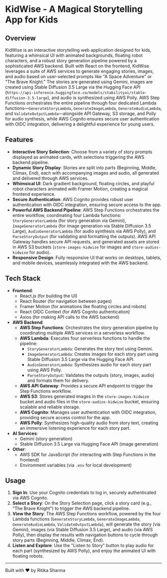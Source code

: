 # KidWise - A Magical Storytelling App for Kids

## Overview
KidWise is an interactive storytelling web application designed for kids, featuring a whimsical UI with animated backgrounds, floating robot characters, and a robust story generation pipeline powered by a sophisticated AWS backend. Built with React on the frontend, KidWise leverages a suite of AWS services to generate engaging stories, images, and audio based on user-selected prompts like "A Space Adventure" or "The Brave Knight." The stories are generated using Gemini, images are created using Stable Diffusion 3.5 Large via the Hugging Face API (`https://api-inference.huggingface.co/models/stabilityai/stable-diffusion-3.5-large`), and audio is synthesized using AWS Polly. AWS Step Functions orchestrates the entire pipeline through four dedicated Lambda functions—`GenerateStoryLambda`, `GenerateImageLambda`, `GenerateAudioLambda`, and `ValidateOutputLambda`—alongside API Gateway, S3 storage, and Polly for audio synthesis, while AWS Cognito ensures secure user authentication with OIDC integration, delivering a delightful experience for young users.

## Features
- **Interactive Story Selection**: Choose from a variety of story prompts displayed as animated cards, with selections triggering the AWS backend pipeline.
- **Dynamic Story Display**: Stories are split into parts (Beginning, Middle, Climax, End), each with accompanying images and audio, all generated and delivered through AWS services.
- **Whimsical UI**: Dark gradient background, floating circles, and playful robot characters animated with Framer Motion, creating a magical frontend experience.
- **Secure Authentication**: AWS Cognito provides robust user authentication with OIDC integration, ensuring secure access to the app.
- **Powerful AWS Backend Pipeline**: AWS Step Functions orchestrates the entire workflow, coordinating four Lambda functions: `StoryGeneratorLambda` (for story generation via Gemini), `ImageGeneratorLambda` (for image generation via Stable Diffusion 3.5 Large), `AudioGeneratorLambda` (for audio synthesis via AWS Polly), and `ParseStoryOutput` (for validating and formatting the outputs). AWS API Gateway handles secure API requests, and generated assets are stored in AWS S3 buckets (`store-images-kidwise` for images and `store-audios-kidwise` for audio).
- **Responsive Design**: Fully responsive UI that works on desktops, tablets, and mobile devices, seamlessly integrated with the AWS backend.

## Tech Stack
- **Frontend**:
  - React.js (for building the UI)
  - React Router (for navigation between pages)
  - Framer Motion (for animations like floating circles and robots)
  - React OIDC Context (for AWS Cognito authentication)
  - Axios (for making API calls to the AWS backend)
- **AWS Backend**:
  - **AWS Step Functions**: Orchestrates the story generation pipeline by coordinating multiple AWS services in a serverless workflow.
  - **AWS Lambda**: Executes four serverless functions to handle the pipeline:
    - `StoryGeneratorLambda`: Generates the story text using Gemini.
    - `ImageGeneratorLambda`: Creates images for each story part using Stable Diffusion 3.5 Large via the Hugging Face API.
    - `AudioGeneratorLambda`: Synthesizes audio for each story part using AWS Polly.
    - `ParseStoryOutput`: Validates the outputs (story, images, audio) and formats them for delivery.
  - **AWS API Gateway**: Provides a secure API endpoint to trigger the Step Functions workflow.
  - **AWS S3**: Stores generated images in the `store-images-kidwise` bucket and audio files in the `store-audios-kidwise` bucket, ensuring scalable and reliable storage.
  - **AWS Cognito**: Manages user authentication with OIDC integration, providing secure access control for the app.
  - **AWS Polly**: Synthesizes high-quality audio from story text, creating an immersive listening experience for each story part.
- **AI Services**:
  - Gemini (story generation)
  - Stable Diffusion 3.5 Large via Hugging Face API (image generation)
- **Other**:
  - AWS SDK for JavaScript (for interacting with Step Functions in the frontend)
  - Environment variables (via `.env` for local development)

## Usage
1. **Sign In**: Use your Cognito credentials to log in, securely authenticated via AWS Cognito.
2. **Select a Story**: On the Story Selection page, click a story card (e.g., "The Brave Knight") to trigger the AWS backend pipeline.
3. **View the Story**: The AWS Step Functions workflow, powered by the four Lambda functions (`GenerateStoryLambda`, `GenerateImageLambda`, `GenerateAudioLambda`, `ValidateOutputLambda`), will generate the story (via Gemini), images (via Stable Diffusion 3.5 Large), and audio (via AWS Polly), then display the results with navigation buttons to cycle through story parts (Beginning, Middle, Climax, End).
4. **Listen and Explore**: Use the "Listen to Story" button to play audio for each part (synthesized by AWS Polly), and enjoy the animated UI with floating robots.

---

Built with ❤️ by Ritika Sharma